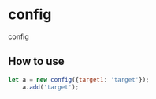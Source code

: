 # config
config

## How to use
```javascript
let a = new config({target1: 'target'});
	a.add('target');
```